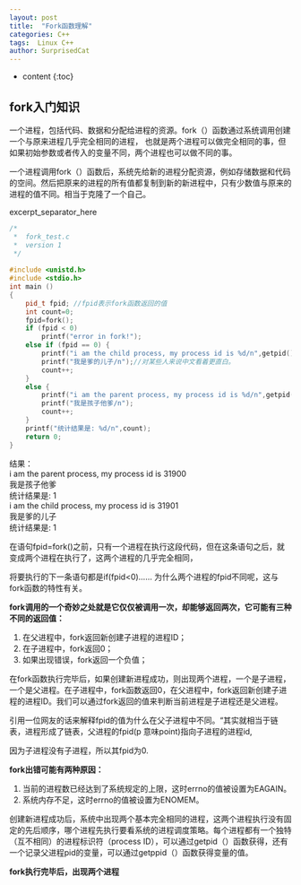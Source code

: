 ```yaml
---
layout: post
title:  "Fork函数理解"
categories: C++
tags:  Linux C++
author: SurprisedCat
---
```


* content 
{:toc}

## fork入门知识

一个进程，包括代码、数据和分配给进程的资源。fork（）函数通过系统调用创建一个与原来进程几乎完全相同的进程，
也就是两个进程可以做完全相同的事，但如果初始参数或者传入的变量不同，两个进程也可以做不同的事。

一个进程调用fork（）函数后，系统先给新的进程分配资源，例如存储数据和代码的空间。然后把原来的进程的所有值都复制到新的新进程中，只有少数值与原来的进程的值不同。相当于克隆了一个自己。

excerpt_separator_here

```c++
/* 
 *  fork_test.c 
 *  version 1 
 */  
 
#include <unistd.h>
#include <stdio.h>
int main ()
{
    pid_t fpid; //fpid表示fork函数返回的值  
    int count=0;  
    fpid=fork();   
    if (fpid < 0)   
        printf("error in fork!");   
    else if (fpid == 0) {  
        printf("i am the child process, my process id is %d/n",getpid());   
        printf("我是爹的儿子/n");//对某些人来说中文看着更直白。  
        count++;  
    }  
    else {  
        printf("i am the parent process, my process id is %d/n",getpid());   
        printf("我是孩子他爹/n");  
        count++;  
    }  
    printf("统计结果是: %d/n",count);  
    return 0;  
}  
```

结果：  
i am the parent process, my process id is 31900  
我是孩子他爹  
统计结果是: 1  
i am the child process, my process id is 31901  
我是爹的儿子  
统计结果是: 1  

在语句fpid=fork()之前，只有一个进程在执行这段代码，但在这条语句之后，就变成两个进程在执行了，这两个进程的几乎完全相同，

将要执行的下一条语句都是if(fpid<0)……
    为什么两个进程的fpid不同呢，这与fork函数的特性有关。

**fork调用的一个奇妙之处就是它仅仅被调用一次，却能够返回两次，它可能有三种不同的返回值：**

1. 在父进程中，fork返回新创建子进程的进程ID；
2. 在子进程中，fork返回0；
3. 如果出现错误，fork返回一个负值；

在fork函数执行完毕后，如果创建新进程成功，则出现两个进程，一个是子进程，一个是父进程。在子进程中，fork函数返回0，在父进程中，fork返回新创建子进程的进程ID。我们可以通过fork返回的值来判断当前进程是子进程还是父进程。

引用一位网友的话来解释fpid的值为什么在父子进程中不同。“其实就相当于链表，进程形成了链表，父进程的fpid(p 意味point)指向子进程的进程id,

因为子进程没有子进程，所以其fpid为0.

**fork出错可能有两种原因：**

1. 当前的进程数已经达到了系统规定的上限，这时errno的值被设置为EAGAIN。
2. 系统内存不足，这时errno的值被设置为ENOMEM。

创建新进程成功后，系统中出现两个基本完全相同的进程，这两个进程执行没有固定的先后顺序，哪个进程先执行要看系统的进程调度策略。每个进程都有一个独特（互不相同）的进程标识符（process ID），可以通过getpid（）函数获得，还有一个记录父进程pid的变量，可以通过getppid（）函数获得变量的值。

**fork执行完毕后，出现两个进程**
